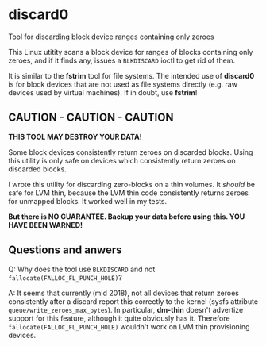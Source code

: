 # discard0

Tool for discarding block device ranges containing only zeroes

This Linux utitity scans a block device for ranges of blocks containing
only zeroes, and if it finds any, issues a `BLKDISCARD` ioctl to
get rid of them.

It is similar to the **fstrim** tool for file systems. The intended use of
**discard0** is for block devices that are not used as file systems directly
(e.g. raw devices used by virtual machines). If in doubt, use **fstrim**!

## CAUTION - CAUTION - CAUTION ##

__THIS TOOL MAY DESTROY YOUR DATA!__

Some block devices consistently return zeroes on discarded blocks.
Using this utility is only safe on devices which consistently return zeroes
on discarded blocks.

I wrote this utility for discarding zero-blocks on a thin volumes. It *should*
be safe for LVM thin, because the LVM thin code consistently returns zeroes
for unmapped blocks. It worked well in my tests.

__But there is NO GUARANTEE. Backup your data before using this. YOU HAVE BEEN WARNED!__

## Questions and anwers

Q: Why does the tool use `BLKDISCARD` and not `fallocate(FALLOC_FL_PUNCH_HOLE)`?

A: It seems that currently (mid 2018), not all devices that return
zeroes consistently after a discard report this correctly to the kernel (sysfs
attribute `queue/write_zeroes_max_bytes`). In particular, **dm-thin** doesn't
advertize support for this feature, although it quite obviously has
it. Therefore `fallocate(FALLOC_FL_PUNCH_HOLE)` wouldn't work on LVM thin
provisioning devices.
